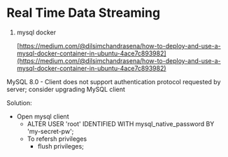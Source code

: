 # Real Time Data Streaming
1. mysql docker

    [https://medium.com/@dilsimchandrasena/how-to-deploy-and-use-a-mysql-docker-container-in-ubuntu-4ace7c893982](https://medium.com/@dilsimchandrasena/how-to-deploy-and-use-a-mysql-docker-container-in-ubuntu-4ace7c893982)

MySQL 8.0 - Client does not support authentication protocol requested by server; consider upgrading MySQL client

Solution:

- Open mysql client
    - ALTER USER 'root' IDENTIFIED WITH mysql_native_password BY 'my-secret-pw';
    - To refersh privileges
        - flush privileges;
